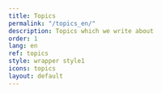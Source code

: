 ```yaml
---
title: Topics
permalink: "/topics_en/"
description: Topics which we write about
order: 1
lang: en
ref: topics
style: wrapper style1
icons: topics
layout: default
---
```



